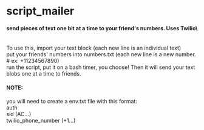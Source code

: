 # script_mailer
#### send pieces of text one bit at a time to your friend's numbers. Uses Twilio\
\
To use this, import your text block (each new line is an individual text)\
put your friends' numbers into numbers.txt (each new line is a new number. # ex: +11234567890)\
run the script, put it on a bash timer, you choose! Then it will send your text blobs one at a time to friends.

#### NOTE:
you will need to create a env.txt file with this format:\
auth\
sid (AC...)\
twilio_phone_number (+1...)
